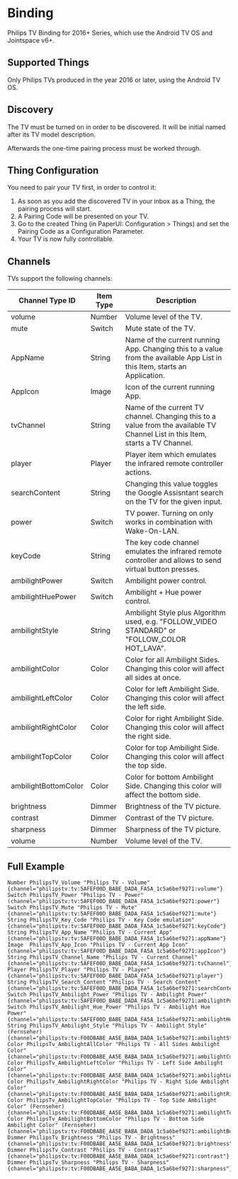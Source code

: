 # <bindingName> Binding

Philips TV Binding for 2016+ Series, which use the Android TV OS and Jointspace v6+.
## Supported Things

Only Philips TVs produced in the year 2016 or later, using the Android TV OS.

## Discovery

The TV must be turned on in order to be discovered. It will be initial named after its TV model description.
 
Afterwards the one-time pairing process must be worked through.

## Thing Configuration


You need to pair your TV first, in order to control it:
1.  As soon as you add the discovered TV in your inbox as a Thing, the pairing process will start.
2.  A Pairing Code will be presented on your TV.
3.  Go to the created Thing (in PaperUI: Configuration > Things) and set the Pairing Code as a Configuration Parameter.
4. Your TV is now fully controllable.

## Channels

TVs support the following channels:

| Channel Type ID  | Item Type | Description                                                                                             |
|------------------|-----------|---------------------------------------------------------------------------------------------------------|
| volume           | Number    | Volume level of the TV.                                                                                 |
| mute             | Switch    | Mute state of the TV.                                                                                   |
| AppName          | String    | Name of the current running App. Changing this to a value from the available App List in this Item, starts an Application.                                                                             |
| AppIcon          | Image     | Icon of the current running App.                                                                               |
| tvChannel        | String    | Name of the current TV channel. Changing this to a value from the available TV Channel List in this Item, starts a TV Channel.                                                                             |
| player           | Player    | Player item which emulates the infrared remote controller actions.                                                         |
| searchContent    | String    | Changing this value toggles the Google Assisntant search on the TV for the given input.                                                           |
| power            | Switch    | TV power. Turning on only works in combination with Wake-On-LAN.                        |
| keyCode          | String    | The key code channel emulates the infrared remote controller and allows to send virtual button presses. |
| ambilightPower   | Switch    | Ambilight power control.                        | 
| ambilightHuePower| Switch    | Ambilight + Hue power control.                        |
| ambilightStyle   | String    | Ambilight Style plus Algorithm used, e.g. "FOLLOW_VIDEO STANDARD" or "FOLLOW_COLOR HOT_LAVA".           |
| ambilightColor   | Color     | Color for all Ambilight Sides. Changing this color will affect all sides at once.                       |
| ambilightLeftColor| Color    | Color for left Ambilight Side. Changing this color will affect the left side.                           |
| ambilightRightColor| Color   | Color for right Ambilight Side. Changing this color will affect the right side.                         |
| ambilightTopColor| Color     | Color for top Ambilight Side. Changing this color will affect the top side.                             |
| ambilightBottomColor| Color  | Color for bottom Ambilight Side. Changing this color will affect the bottom side.                       |
| brightness       | Dimmer    | Brightness of the TV picture.                                                                           |
| contrast         | Dimmer    | Contrast of the TV picture.                                                                             |
| sharpness        | Dimmer    | Sharpness of the TV picture.                                                                            |
| volume           | Number    | Volume level of the TV.                                                                                 |
## Full Example

```
Number PhilipsTV_Volume "Philips TV - Volume" {channel="philipstv:tv:5AFEF00D_BABE_DADA_FA5A_1c5a6bef9271:volume"}
Switch PhilipsTV_Power "Philips TV - Power" (channel="philipstv:tv:5AFEF00D_BABE_DADA_FA5A_1c5a6bef9271:power"}
Switch PhilipsTV_Mute "Philips TV - Mute" {channel="philipstv:tv:5AFEF00D_BABE_DADA_FA5A_1c5a6bef9271:mute"}
String PhilipsTV_Key_Code "Philips TV - Key Code emulation" {channel="philipstv:tv:5AFEF00D_BABE_DADA_FA5A_1c5a6bef9271:keyCode"}
String PhilipsTV_App_Name "Philips TV - Current App" {channel="philipstv:tv:5AFEF00D_BABE_DADA_FA5A_1c5a6bef9271:appName"}
Image  PhilipsTV_App_Icon "Philips TV - Current App Icon" {channel="philipstv:tv:5AFEF00D_BABE_DADA_FA5A_1c5a6bef9271:appIcon"}
String PhilipsTV_Channel_Name "Philips TV - Current Channel" {channel="philipstv:tv:5AFEF00D_BABE_DADA_FA5A_1c5a6bef9271:tvChannel"}
Player PhilipsTV_Player "Philips TV - Player" {channel="philipstv:tv:5AFEF00D_BABE_DADA_FA5A_1c5a6bef9271:player"}
String PhilipsTV_Search_Content "Philips TV - Search Content" {channel="philipstv:tv:5AFEF00D_BABE_DADA_FA5A_1c5a6bef9271:searchContent"}
Switch PhilipsTV_Ambilight_Power "Philips TV - Ambilight Power" {channel="philipstv:tv:5AFEF00D_BABE_DADA_FA5A_1c5a6bef9271:ambilightPower"}
Switch PhilipsTV_Ambilight_Hue_Power "Philips TV - Ambilight Hue Power" {channel="philipstv:tv:5AFEF00D_BABE_DADA_FA5A_1c5a6bef9271:ambilightHuePower"}
String PhilipsTV_Ambilight_Style "Philips TV - Ambilight Style" (Fernseher) {channel="philipstv:tv:F00DBABE_AA5E_BABA_DADA_1c5a6bef9271:ambilightStyle"}
Color PhilipsTv_AmbilightAllColor "Philips TV - All Sides Ambilight Color" {channel="philipstv:tv:F00DBABE_AA5E_BABA_DADA_1c5a6bef9271:ambilightColor"}
Color PhilipsTv_AmbilightLeftColor "Philips TV - Left Side Ambilight Color" {channel="philipstv:tv:F00DBABE_AA5E_BABA_DADA_1c5a6bef9271:ambilightLeftColor"}
Color PhilipsTv_AmbilightRightColor "Philips TV - Right Side Ambilight Color" {channel="philipstv:tv:F00DBABE_AA5E_BABA_DADA_1c5a6bef9271:ambilightRightColor"}
Color PhilipsTv_AmbilightTopColor "Philips TV - Top Side Ambilight Color" (Fernseher) {channel="philipstv:tv:F00DBABE_AA5E_BABA_DADA_1c5a6bef9271:ambilightTopColor"}
Color PhilipsTv_AmbilightBottomColor "Philips TV - Bottom Side Ambilight Color" (Fernseher) {channel="philipstv:tv:F00DBABE_AA5E_BABA_DADA_1c5a6bef9271:ambilightBottomColor"}
Dimmer PhilipsTv_Brightness "Philips TV - Brightness" {channel="philipstv:tv:F00DBABE_AA5E_BABA_DADA_1c5a6bef9271:brightness"}
Dimmer PhilipsTv_Contrast "Philips TV - Contrast" {channel="philipstv:tv:F00DBABE_AA5E_BABA_DADA_1c5a6bef9271:contrast"}
Dimmer PhilipsTv_Sharpness "Philips TV - Sharpness" {channel="philipstv:tv:F00DBABE_AA5E_BABA_DADA_1c5a6bef9271:sharpness"}
```